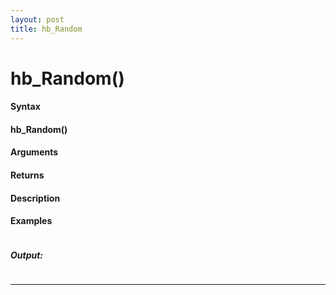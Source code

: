 ```yaml
---
layout: post
title: hb_Random
---
```


# hb_Random()


#### Syntax

#### hb_Random()

#### Arguments

#### Returns

#### Description

#### Examples

```

```

##### Output:

```

```

---